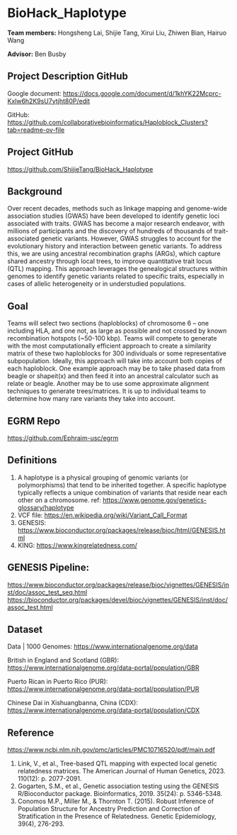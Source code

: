 # BioHack_Haplotype

**Team members:** Hongsheng Lai, Shijie Tang, Xirui Liu, Zhiwen Bian, Hairuo Wang

**Advisor:** Ben Busby

## Project Description GitHub

Google document: https://docs.google.com/document/d/1khYK22Mcprc-Kxlw6h2K9sU7ytjht80P/edit

GitHub: https://github.com/collaborativebioinformatics/Haploblock_Clusters?tab=readme-ov-file

## Project GitHub

https://github.com/ShijieTang/BioHack_Haplotype

## Background

Over recent decades, methods such as linkage mapping and genome-wide association studies (GWAS) have been developed to identify genetic loci associated with traits. GWAS has become a major research endeavor, with millions of participants and the discovery of hundreds of thousands of trait-associated genetic variants. However, GWAS struggles to account for the evolutionary history and interaction between genetic variants. To address this, we are using ancestral recombination graphs (ARGs), which capture shared ancestry through local trees, to improve quantitative trait locus (QTL) mapping. This approach leverages the genealogical structures within genomes to identify genetic variants related to specific traits, especially in cases of allelic heterogeneity or in understudied populations.

## Goal
Teams will select two sections (haploblocks) of chromosome 6 – one including HLA, and one not, as large as possible and not crossed by known recombination hotspots (~50-100 kbp). Teams will compete to generate with the most computationally efficient approach to create a similarity matrix of these two haploblocks for 300 individuals or some representative subpopulation.  Ideally, this approach will take into account both copies of each haploblock.  One example approach may be to take phased data from beagle or shapeit(x) and then feed it into an ancestral calculator such as relate or beagle.  Another may be to use some approximate alignment techniques to generate trees/matrices.  It is up to individual teams to determine how many rare variants they take into account.  

## EGRM Repo
https://github.com/Ephraim-usc/egrm

## Definitions
1. A haplotype is a physical grouping of genomic variants (or polymorphisms) that tend to be inherited together. A specific haplotype typically reflects a unique combination of variants that reside near each other on a chromosome. ref: https://www.genome.gov/genetics-glossary/haplotype
2. VCF file: https://en.wikipedia.org/wiki/Variant_Call_Format
3. GENESIS: https://www.bioconductor.org/packages/release/bioc/html/GENESIS.html
4. KING: https://www.kingrelatedness.com/

## GENESIS Pipeline:
https://www.bioconductor.org/packages/release/bioc/vignettes/GENESIS/inst/doc/assoc_test_seq.html
https://bioconductor.org/packages/devel/bioc/vignettes/GENESIS/inst/doc/assoc_test.html

## Dataset

Data | 1000 Genomes: https://www.internationalgenome.org/data

British in England and Scotland (GBR): https://www.internationalgenome.org/data-portal/population/GBR

Puerto Rican in Puerto Rico (PUR): https://www.internationalgenome.org/data-portal/population/PUR

Chinese Dai in Xishuangbanna, China (CDX): https://www.internationalgenome.org/data-portal/population/CDX

## Reference
https://www.ncbi.nlm.nih.gov/pmc/articles/PMC10716520/pdf/main.pdf

1. Link, V., et al., Tree-based QTL mapping with expected local genetic relatedness matrices. The American Journal of Human Genetics, 2023. 110(12): p. 2077-2091.
2. Gogarten, S.M., et al., Genetic association testing using the GENESIS R/Bioconductor package. Bioinformatics, 2019. 35(24): p. 5346-5348.
3. Conomos M.P., Miller M., & Thornton T. (2015). Robust Inference of Population Structure for Ancestry Prediction and Correction of Stratification in the Presence of Relatedness. Genetic Epidemiology, 39(4), 276-293.


